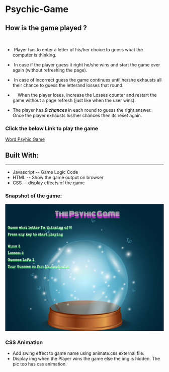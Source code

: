 # Psychic-Game

## <strong> How is the game played ? </strong>
<br />

* &nbsp;Player has to enter a letter of his/her choice to guess what the computer is thinking.

* &nbsp;In case if the player guess it right he/she wins and start the game over again (without refreshing the page).

* &nbsp;In case of incorrect guess the game continues until he/she exhausts all their chance to guess the letterand losses that round.

* &nbsp; &nbsp; When the player loses, increase the Losses counter and restart the game without a page refresh (just like when the user wins).

* The player has <strong> <em> 9 chances </em> </strong>in each round to guess the right answer. 
Once the player exhausts his/her chances then its reset again. 

### Click the below Link to play the game
<a href="https://nvk2016.github.io/Psychic-Game/">Word Psyhic Game</a>
<!--<br/> 
https://nvk2016.github.io/Psychic-Game/ -->

## Built With: 
<hr />

*  Javascript -- Game Logic Code
*  HTML  -- Show the game output on browser 
*  CSS -- display effects of the game 

### Snapshot of the game: 
![Word Psyhic](https://github.com/NVK2016/Psychic-Game/blob/master/Pshyic-Game-Screenshot.png?raw=true)

### CSS Animation 
* Add swing effect to game name using animate.css external file. 
* Display img when the Player wins the game else the img is hidden. The pic too has css animation. 